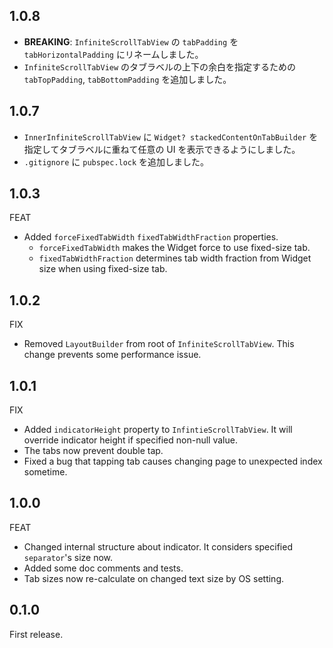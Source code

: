 ## 1.0.8

- **BREAKING**: `InfiniteScrollTabView` の `tabPadding` を `tabHorizontalPadding` にリネームしました。
- `InfiniteScrollTabView` のタブラベルの上下の余白を指定するための `tabTopPadding`, `tabBottomPadding` を追加しました。

## 1.0.7

- `InnerInfiniteScrollTabView` に `Widget? stackedContentOnTabBuilder` を指定してタブラベルに重ねて任意の UI を表示できるようにしました。
- `.gitignore` に `pubspec.lock` を追加しました。

## 1.0.3

FEAT

- Added `forceFixedTabWidth` `fixedTabWidthFraction` properties.
  - `forceFixedTabWidth` makes the Widget force to use fixed-size tab.
  - `fixedTabWidthFraction` determines tab width fraction from Widget size when using fixed-size tab.

## 1.0.2

FIX

- Removed `LayoutBuilder` from root of `InfiniteScrollTabView`. This change prevents some performance issue.

## 1.0.1

FIX

- Added `indicatorHeight` property to `InfintieScrollTabView`. It will override indicator height if specified non-null value.
- The tabs now prevent double tap.
- Fixed a bug that tapping tab causes changing page to unexpected index sometime.

## 1.0.0

FEAT

- Changed internal structure about indicator. It considers specified `separator`'s size now.
- Added some doc comments and tests.
- Tab sizes now re-calculate on changed text size by OS setting.

## 0.1.0

First release.

